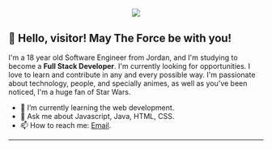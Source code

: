 <h1 align="center">
  <img src="https://ik.imagekit.io/dfw3q47dv0/the_power_of_dark_side_fPLL-vX6C.gif](http://s.myniceprofile.com/myspacepic/1688/168879.gif" />
</h1>

## 👋 Hello, visitor! May The Force be with you!



I'm a 18 year old Software Engineer from Jordan, and I'm studying to become a **Full Stack Developer**. I'm currently looking for opportunities. I love to learn and contribute in any and every possible way. I'm passionate about technology, people, and specially animes, as well as you've been noticed, I'm a huge fan of Star Wars.

- 🌱 I’m currently learning the web development.
- 💬 Ask me about Javascript, Java, HTML, CSS.
- 📫 How to reach me: [Email](lolmhtrf14@gmail.com).

---
